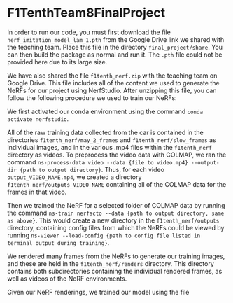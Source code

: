 # F1TenthTeam8FinalProject

In order to run our code, you must first download the file `nerf_imitation_model_lam_1.pth` from the Google Drive link we shared with the teaching team. Place this file in the directory `final_project/share`. You can then build the package as normal and run it. The `.pth` file could not be provided here due to its large size.

We have also shared the file `f1tenth_nerf.zip` with the teaching team on Google Drive. This file includes all of the content we used to generate the NeRFs for our project using NerfStudio. After unzipping this file, you can follow the following procedure we used to train our NeRFs:

We first activated our conda environment using the command `conda activate nerfstudio`.

All of the raw training data collected from the car is contained in the directories `f1tenth_nerf/may_2_frames` and `f1tenth_nerf/slow_frames` as individual images, and in the various .mp4 files within the `f1tenth_nerf` directory as videos. To preprocess the video data with COLMAP, we ran the command `ns-process-data video --data {file to video.mp4} --output-dir {path to output directory}`. Thus, for each video `output_VIDEO_NAME.mp4`, we created a directory `f1tenth_nerf/outputs_VIDEO_NAME` containing all of the COLMAP data for the frames in that video.

Then we trained the NeRF for a selected folder of COLMAP data by running the command `ns-train nerfacto --data {path to output directory, same as above}`. This would create a new directory in the `f1tenth_nerf/outputs` directory, containing config files from which the NeRFs could be viewed by running `ns-viewer --load-config {path to config file listed in terminal output during training}`.

We rendered many frames from the NeRFs to generate our training images, and these are held in the `f1tenth_nerf/renders` directory. This directory contains both subdirectories containing the individual rendered frames, as well as videos of the NeRF environments.

Given our NeRF renderings, we trained our model using the file 


